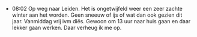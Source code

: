 - 08:02	Op weg naar Leiden. Het is ongetwijfeld weer een zeer zachte winter aan het worden. Geen sneeuw of ijs of wat dan ook gezien dit jaar. Vanmiddag vrij ivm diës. Gewoon om 13 uur naar huis gaan en daar lekker gaan werken. Daar verheug ik me op.